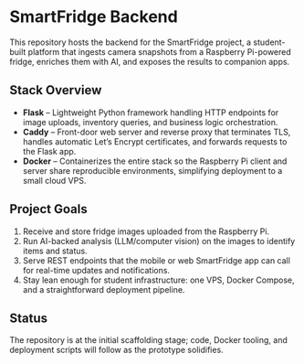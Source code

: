 # SmartFridge Backend

This repository hosts the backend for the SmartFridge project, a student-built platform that ingests camera snapshots from a Raspberry Pi-powered fridge, enriches them with AI, and exposes the results to companion apps.

## Stack Overview

- **Flask** – Lightweight Python framework handling HTTP endpoints for image uploads, inventory queries, and business logic orchestration.
- **Caddy** – Front-door web server and reverse proxy that terminates TLS, handles automatic Let’s Encrypt certificates, and forwards requests to the Flask app.
- **Docker** – Containerizes the entire stack so the Raspberry Pi client and server share reproducible environments, simplifying deployment to a small cloud VPS.

## Project Goals

1. Receive and store fridge images uploaded from the Raspberry Pi.
2. Run AI-backed analysis (LLM/computer vision) on the images to identify items and status.
3. Serve REST endpoints that the mobile or web SmartFridge app can call for real-time updates and notifications.
4. Stay lean enough for student infrastructure: one VPS, Docker Compose, and a straightforward deployment pipeline.

## Status

The repository is at the initial scaffolding stage; code, Docker tooling, and deployment scripts will follow as the prototype solidifies.
